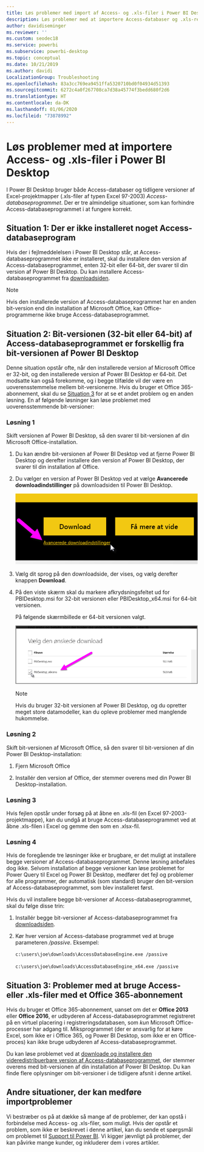 ```yaml
---
title: Løs problemer med import af Access- og .xls-filer i Power BI Desktop
description: Løs problemer med at importere Access-databaser og .xls-regneark til Power BI Desktop og Power Query
author: davidiseminger
ms.reviewer: ''
ms.custom: seodec18
ms.service: powerbi
ms.subservice: powerbi-desktop
ms.topic: conceptual
ms.date: 10/21/2019
ms.author: davidi
LocalizationGroup: Troubleshooting
ms.openlocfilehash: 83a3cc769ea9451ffa5320710bd0f04934d51393
ms.sourcegitcommit: 6272c4a0f267708ca7d38a45774f3bedd680f2d6
ms.translationtype: HT
ms.contentlocale: da-DK
ms.lasthandoff: 01/06/2020
ms.locfileid: "73878992"
---
```

# <a name="resolve-issues-importing-access-and-xls-files-in-power-bi-desktop"></a>Løs problemer med at importere Access- og .xls-filer i Power BI Desktop

I Power BI Desktop bruger både Access-databaser og tidligere versioner af Excel-projektmapper (.xls-filer af typen Excel 97-2003) *Access-databaseprogrammet*. Der er tre almindelige situationer, som kan forhindre Access-databaseprogrammet i at fungere korrekt.

## <a name="situation-1-no-access-database-engine-is-installed"></a>Situation 1: Der er ikke installeret noget Access-databaseprogram

Hvis der i fejlmeddelelsen i Power BI Desktop står, at Access-databaseprogrammet ikke er installeret, skal du installere den version af Access-databaseprogrammet, enten 32-bit eller 64-bit, der svarer til din version af Power BI Desktop. Du kan installere Access-databaseprogrammet fra [downloadsiden](https://www.microsoft.com/download/details.aspx?id=13255).

>[!NOTE]
>Hvis den installerede version af Access-databaseprogrammet har en anden bit-version end din installation af Microsoft Office, kan Office-programmerne ikke bruge Access-databaseprogrammet.

## <a name="situation-2-the-access-database-engine-bit-version-32-bit-or-64-bit-is-different-from-your-power-bi-desktop-bit-version"></a>Situation 2: Bit-versionen (32-bit eller 64-bit) af Access-databaseprogrammet er forskellig fra bit-versionen af Power BI Desktop

Denne situation opstår ofte, når den installerede version af Microsoft Office er 32-bit, og den installerede version af Power BI Desktop er 64-bit. Det modsatte kan også forekomme, og i begge tilfælde vil der være en uoverensstemmelse mellem bit-versionerne. Hvis du bruger et Office 365-abonnement, skal du se [Situation 3](#situation-3-trouble-using-access-or-xls-files-with-an-office-365-subscription) for at se et andet problem og en anden løsning. En af følgende løsninger kan løse problemet med uoverensstemmende bit-versioner:

### <a name="solution-1"></a>Løsning 1

Skift versionen af Power BI Desktop, så den svarer til bit-versionen af din Microsoft Office-installation. 

1. Du kan ændre bit-versionen af Power BI Desktop ved at fjerne Power BI Desktop og derefter installere den version af Power BI Desktop, der svarer til din installation af Office. 

1. Du vælger en version af Power BI Desktop ved at vælge **Avancerede downloadindstillinger** på downloadsiden til Power BI Desktop.
   
   ![Avancerede downloadindstillinger på downloadsiden til Power BI Desktop](media/desktop-access-database-errors/desktop-access-errors-1.png)
   
1. Vælg dit sprog på den downloadside, der vises, og vælg derefter knappen **Download**. 
 
1. På den viste skærm skal du markere afkrydsningsfeltet ud for PBIDesktop.msi for 32-bit versionen eller PBIDesktop_x64.msi for 64-bit versionen. 

   På følgende skærmbillede er 64-bit versionen valgt.
   
   ![Vælg downloadtypen af Power BI Desktop](media/desktop-access-database-errors/desktop-access-errors-2.png)
   
   >[!NOTE]
   >Hvis du bruger 32-bit versionen af Power BI Desktop, og du opretter meget store datamodeller, kan du opleve problemer med manglende hukommelse.

### <a name="solution-2"></a>Løsning 2

Skift bit-versionen af Microsoft Office, så den svarer til bit-versionen af din Power BI Desktop-installation:

1. Fjern Microsoft Office

2. Installér den version af Office, der stemmer overens med din Power BI Desktop-installation.

### <a name="solution-3"></a>Løsning 3

Hvis fejlen opstår under forsøg på at åbne en .xls-fil (en Excel 97-2003-projektmappe), kan du undgå at bruge Access-databaseprogrammet ved at åbne .xls-filen i Excel og gemme den som en .xlsx-fil.

### <a name="solution-4"></a>Løsning 4

Hvis de foregående tre løsninger ikke er brugbare, er det muligt at installere begge versioner af Access-databaseprogrammet. Denne løsning anbefales dog ikke. Selvom installation af begge versioner kan løse problemet for Power Query til Excel og Power BI Desktop, medfører det fejl og problemer for alle programmer, der automatisk (som standard) bruger den bit-version af Access-databaseprogrammet, som blev installeret først. 

Hvis du vil installere begge bit-versioner af Access-databaseprogrammet, skal du følge disse trin:

1. Installér begge bit-versioner af Access-databaseprogrammet fra [downloadsiden](https://www.microsoft.com/download/details.aspx?id=13255). 

1. Kør hver version af Access-database programmet ved at bruge parameteren */passive*. Eksempel:
   
       c:\users\joe\downloads\AccessDatabaseEngine.exe /passive
   
       c:\users\joe\downloads\AccessDatabaseEngine_x64.exe /passive

## <a name="situation-3-trouble-using-access-or-xls-files-with-an-office-365-subscription"></a>Situation 3: Problemer med at bruge Access- eller .xls-filer med et Office 365-abonnement

Hvis du bruger et Office 365-abonnement, uanset om det er **Office 2013** eller **Office 2016**, er udbyderen af Access-databaseprogrammet registreret på en virtuel placering i registreringsdatabasen, som *kun* Microsoft Office-processer har adgang til. Miksprogrammet (der er ansvarlig for at køre Excel, som ikke er i Office 365, og Power BI Desktop, som ikke er en Office-proces) kan ikke bruge udbyderen af Access-databaseprogrammet.

Du kan løse problemet ved at [downloade og installere den videredistribuerbare version af Access-databaseprogrammet](https://www.microsoft.com/download/details.aspx?id=13255), der stemmer overens med bit-versionen af din installation af Power BI Desktop. Du kan finde flere oplysninger om bit-versioner i de tidligere afsnit i denne artikel.

## <a name="other-situations-that-can-cause-import-issues"></a>Andre situationer, der kan medføre importproblemer

Vi bestræber os på at dække så mange af de problemer, der kan opstå i forbindelse med Access- og .xls-filer, som muligt. Hvis der opstår et problem, som ikke er beskrevet i denne artikel, kan du sende et spørgsmål om problemet til [Support til Power BI](https://powerbi.microsoft.com/support/). Vi kigger jævnligt på problemer, der kan påvirke mange kunder, og inkluderer dem i vores artikler.

